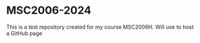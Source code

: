 # MSC2006-2024
This is a test repository created for my course MSC2006H. Will use to host a GitHub page
